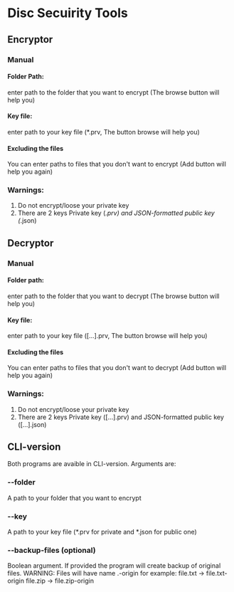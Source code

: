 # Disc Secuirity Tools
## Encryptor
### Manual
#### Folder Path:
enter path to the folder
that you want to encrypt (The browse button will help you)

#### Key file:
enter path to your key file (*.prv, The button browse will help you)

#### Excluding the files
You can enter paths to files that you
don't want to encrypt (Add button will help you again)

### Warnings:
1) Do not encrypt/loose your private key
2) There are 2 keys Private key (*.prv) and JSON-formatted public key (*.json)

## Decryptor
### Manual
#### Folder path:
enter path to the folder
that you want to decrypt (The browse button will help you)

#### Key file:
enter path to your key file ([...].prv, The button browse will help you)

#### Excluding the files
You can enter paths to files that you
don't want to decrypt (Add button will help you again)

### Warnings:
1) Do not encrypt/loose your private key
2) There are 2 keys Private key ([...].prv) and JSON-formatted public key ([...].json)

## CLI-version
Both programs are avaible in CLI-version.
Arguments are:
### --folder
A path to your folder that you want to encrypt

### --key
A path to your key file (*.prv for private and *.json for public one)

### --backup-files (optional)
Boolean argument. If provided the program will create
backup of original files.
WARNING: Files will have name <filename>.<fileExtension>-origin
for example:
file.txt -> file.txt-origin
file.zip -> file.zip-origin
